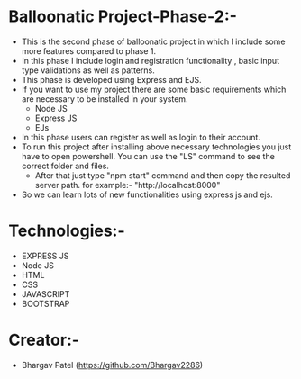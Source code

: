 # Balloonatic Project-Phase-2:-
- This is the second phase of balloonatic project in which I include some more features compared to phase 1.
- In this phase I include login and registration functionality , basic input type validations as well as patterns.
- This phase is developed using Express and EJS.
- If you want to use my project there are some basic requirements which are necessary to be installed in your system.
  - Node JS
  - Express JS
  - EJs 
- In this phase users can register as well as login to their account. 
- To run this project after installing above necessary technologies you just have to open powershell. You can use the "LS" command to see the correct folder and files.
  - After that just type "npm start" command and then copy the resulted server path. for example:- "http://localhost:8000" 
- So we can learn lots of new functionalities using express js and ejs.

# Technologies:-
- EXPRESS JS
- Node JS
- HTML
- CSS
- JAVASCRIPT
- BOOTSTRAP

# Creator:-
- Bhargav Patel (https://github.com/Bhargav2286)
